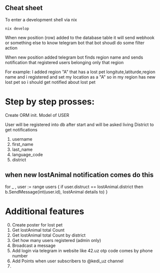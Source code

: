 ## Cheat sheet

To enter a development shell via nix
```shell
nix develop
```


When new position (row) added to the database table it will send webhook or something else to know telegram bot that bot shoudl do some filter action

When new position added telegram bot finds region name and sends notification that registered users belonging only that region

For example: I added region "A" that has a lost pet longitute,latiturde,region name and i registered and set my location as a "A" so in my region has new lost pet so i should get notified about lost pet

# Step by step prosses:

Create ORM init.
Model of USER

User will be registered into db after start and will be asked living District to get notifications
1. username
2. first_name
3. last_name
4. language_code
5. district

## when new lostAnimal notification comes do this
for _ , user := range users {
    if user.distruct == lostAnimal.district then 
    b.SendMessage(int(user.id), lostAnimal details to)
}

# Additional features
0. Create poster for lost pet
1. Get lostAnimal total Count
2. Get lostAnimal total Count by district
3. Get how many users registered (admin only)
4. Broadcast a message
5. Add login via telegram in website like 42.uz otp code comes by phone number
6. Add Points when user subscribers to @kedi_uz channel
7.